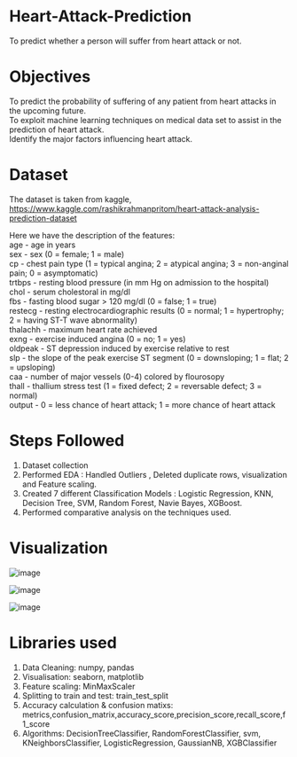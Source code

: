 # Heart-Attack-Prediction
To predict whether a person will suffer from heart attack or not.
# Objectives
To predict the probability of suffering of any patient from heart attacks in the upcoming future.  
To exploit machine learning techniques on medical data set to assist in the prediction of heart attack.           
Identify the major factors influencing heart attack. 
# Dataset
The dataset is taken from kaggle, https://www.kaggle.com/rashikrahmanpritom/heart-attack-analysis-prediction-dataset

Here we have the description of the features:                                    
age - age in years                                          
sex - sex (0 = female; 1 = male)                            
cp - chest pain type (1 = typical angina; 2 = atypical angina; 3 = non-anginal pain; 0 = asymptomatic)           
trtbps - resting blood pressure (in mm Hg on admission to the hospital)            
chol - serum cholestoral in mg/dl            
fbs - fasting blood sugar > 120 mg/dl (0 = false; 1 = true)            
restecg - resting electrocardiographic results (0 = normal; 1 = hypertrophy; 2 = having ST-T wave abnormality)        
thalachh - maximum heart rate achieved          
exng - exercise induced angina (0 = no; 1 = yes)                         
oldpeak - ST depression induced by exercise relative to rest                       
slp - the slope of the peak exercise ST segment (0 = downsloping; 1 = flat; 2 = upsloping)              
caa - number of major vessels (0-4) colored by flourosopy              
thall - thallium stress test (1 = fixed defect; 2 = reversable defect; 3 = normal)                
output - 0 = less chance of heart attack; 1 = more chance of heart attack            
# Steps Followed
1. Dataset collection
2. Performed EDA  : Handled Outliers , Deleted duplicate rows, visualization and Feature scaling.  
3. Created 7 different Classification Models : Logistic Regression, KNN, Decision Tree, SVM, Random Forest, Navie Bayes, XGBoost.
4. Performed comparative analysis on the techniques used.

# Visualization

![image](https://user-images.githubusercontent.com/95580124/156506149-5e4ea264-2896-493d-8ece-8c73f2557fa5.png)

![image](https://user-images.githubusercontent.com/95580124/156709823-65af0b4c-068b-48f0-80d4-797d80a5029c.png)

![image](https://user-images.githubusercontent.com/95580124/156709840-c8e5d6dc-9291-462a-9531-ccd59cbb8596.png)


# Libraries used
1. Data Cleaning: numpy, pandas
2. Visualisation: seaborn, matplotlib
3. Feature scaling: MinMaxScaler
4. Splitting to train and test: train_test_split
5. Accuracy calculation & confusion matixs: metrics,confusion_matrix,accuracy_score,precision_score,recall_score,f1_score
6. Algorithms: DecisionTreeClassifier, RandomForestClassifier, svm, KNeighborsClassifier, LogisticRegression, GaussianNB, XGBClassifier


